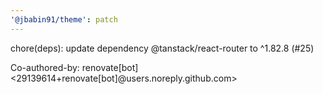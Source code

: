```yaml
---
'@jbabin91/theme': patch
---
```


chore(deps): update dependency @tanstack/react-router to ^1.82.8 (#25)

Co-authored-by: renovate[bot] <29139614+renovate[bot]@users.noreply.github.com>
